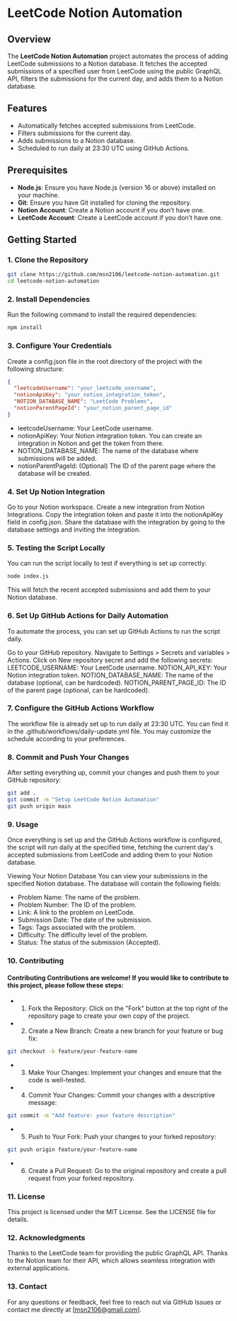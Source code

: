 # LeetCode Notion Automation

## Overview
The **LeetCode Notion Automation** project automates the process of adding LeetCode submissions to a Notion database. It fetches the accepted submissions of a specified user from LeetCode using the public GraphQL API, filters the submissions for the current day, and adds them to a Notion database.

## Features
- Automatically fetches accepted submissions from LeetCode.
- Filters submissions for the current day.
- Adds submissions to a Notion database.
- Scheduled to run daily at 23:30 UTC using GitHub Actions.

## Prerequisites
- **Node.js**: Ensure you have Node.js (version 16 or above) installed on your machine.
- **Git**: Ensure you have Git installed for cloning the repository.
- **Notion Account**: Create a Notion account if you don’t have one.
- **LeetCode Account**: Create a LeetCode account if you don’t have one.

## Getting Started

### 1. Clone the Repository
```bash
git clone https://github.com/msn2106/leetcode-notion-automation.git
cd leetcode-notion-automation
```

### 2. Install Dependencies
Run the following command to install the required dependencies:
```bash
npm install
```

### 3. Configure Your Credentials
Create a config.json file in the root directory of the project with the following structure:
```json
{
  "leetcodeUsername": "your_leetcode_username",
  "notionApiKey": "your_notion_integration_token",
  "NOTION_DATABASE_NAME": "LeetCode Problems",
  "notionParentPageId": "your_notion_parent_page_id"
}
```
- leetcodeUsername: Your LeetCode username.
- notionApiKey: Your Notion integration token. You can create an integration in Notion and get the token from there.
- NOTION_DATABASE_NAME: The name of the database where submissions will be added.
- notionParentPageId: (Optional) The ID of the parent page where the database will be created.

### 4. Set Up Notion Integration
Go to your Notion workspace.
Create a new integration from Notion Integrations.
Copy the integration token and paste it into the notionApiKey field in config.json.
Share the database with the integration by going to the database settings and inviting the integration.

### 5. Testing the Script Locally
You can run the script locally to test if everything is set up correctly:
```bash
node index.js
```

This will fetch the recent accepted submissions and add them to your Notion database.

### 6. Set Up GitHub Actions for Daily Automation
To automate the process, you can set up GitHub Actions to run the script daily.

Go to your GitHub repository.
Navigate to Settings > Secrets and variables > Actions.
Click on New repository secret and add the following secrets:
LEETCODE_USERNAME: Your LeetCode username.
NOTION_API_KEY: Your Notion integration token.
NOTION_DATABASE_NAME: The name of the database (optional, can be hardcoded).
NOTION_PARENT_PAGE_ID: The ID of the parent page (optional, can be hardcoded).

### 7. Configure the GitHub Actions Workflow
The workflow file is already set up to run daily at 23:30 UTC. You can find it in the .github/workflows/daily-update.yml file. You may customize the schedule according to your preferences.

### 8. Commit and Push Your Changes
After setting everything up, commit your changes and push them to your GitHub repository:
```bash
git add .
git commit -m "Setup LeetCode Notion Automation"
git push origin main
```

### 9. Usage
Once everything is set up and the GitHub Actions workflow is configured, the script will run daily at the specified time, fetching the current day's accepted submissions from LeetCode and adding them to your Notion database.

Viewing Your Notion Database
You can view your submissions in the specified Notion database. The database will contain the following fields:

- Problem Name: The name of the problem.
- Problem Number: The ID of the problem.
- Link: A link to the problem on LeetCode.
- Submission Date: The date of the submission.
- Tags: Tags associated with the problem.
- Difficulty: The difficulty level of the problem.
- Status: The status of the submission (Accepted).

### 10. Contributing 
#### Contributing Contributions are welcome! If you would like to contribute to this project, please follow these steps:
- 1. Fork the Repository: Click on the "Fork" button at the top right of the repository page to create your own copy of the project.
- 2. Create a New Branch: Create a new branch for your feature or bug fix:
```bash
git checkout -b feature/your-feature-name
```
- 3. Make Your Changes: Implement your changes and ensure that the code is well-tested.
- 4. Commit Your Changes: Commit your changes with a descriptive message:
```bash
git commit -m "Add feature: your feature description"
```
- 5. Push to Your Fork: Push your changes to your forked repository:
```bash
git push origin feature/your-feature-name
```
- 6. Create a Pull Request: Go to the original repository and create a pull request from your forked repository.

### 11. License
This project is licensed under the MIT License. See the LICENSE file for details.

### 12. Acknowledgments
Thanks to the LeetCode team for providing the public GraphQL API.
Thanks to the Notion team for their API, which allows seamless integration with external applications.

### 13. Contact
For any questions or feedback, feel free to reach out via GitHub Issues or contact me directly at [msn2106@gmail.com].